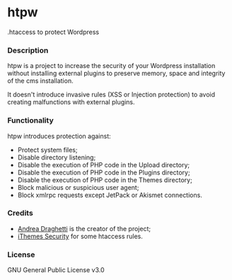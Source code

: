 # htpw

.htaccess to protect Wordpress



### Description

htpw is a project to increase the security of your Wordpress installation without installing external plugins to preserve memory, space and integrity of the cms installation.

It doesn't introduce invasive rules (XSS or Injection protection) to avoid creating malfunctions with external plugins.



### Functionality

htpw introduces protection against:

- Protect system files;
- Disable directory listening;
- Disable the execution of PHP code in the Upload directory;
- Disable the execution of PHP code in the Plugins directory;
- Disable the execution of PHP code in the Themes directory;
- Block malicious or suspicious user agent;
- Block xmlrpc requests except JetPack or Akismet connections.



### Credits

* [Andrea Draghetti](https://twitter.com/AndreaDraghetti) is the creator of the project;
* [iThemes Security](https://wordpress.org/plugins/better-wp-security/) for some htaccess rules.



### License

GNU General Public License v3.0
